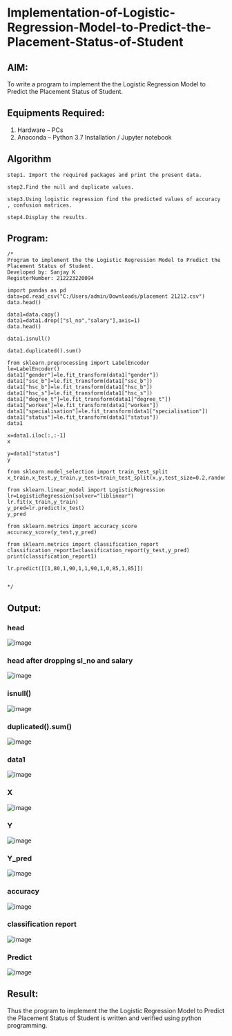 # Implementation-of-Logistic-Regression-Model-to-Predict-the-Placement-Status-of-Student

## AIM:
To write a program to implement the the Logistic Regression Model to Predict the Placement Status of Student.

## Equipments Required:
1. Hardware – PCs
2. Anaconda – Python 3.7 Installation / Jupyter notebook

## Algorithm
```
step1. Import the required packages and print the present data.

step2.Find the null and duplicate values.

step3.Using logistic regression find the predicted values of accuracy , confusion matrices.

step4.Display the results.
```

## Program:
```
/*
Program to implement the the Logistic Regression Model to Predict the Placement Status of Student.
Developed by: Sanjay K
RegisterNumber: 212223220094
```
```
import pandas as pd
data=pd.read_csv("C:/Users/admin/Downloads/placement 21212.csv")
data.head()
```
```
data1=data.copy()
data1=data1.drop(["sl_no","salary"],axis=1)
data.head()
```
```
data1.isnull()
```
```
data1.duplicated().sum()
```
```
from sklearn.preprocessing import LabelEncoder
le=LabelEncoder()
data1["gender"]=le.fit_transform(data1["gender"])
data1["ssc_b"]=le.fit_transform(data1["ssc_b"])
data1["hsc_b"]=le.fit_transform(data1["hsc_b"])
data1["hsc_s"]=le.fit_transform(data1["hsc_s"])
data1["degree_t"]=le.fit_transform(data1["degree_t"])
data1["workex"]=le.fit_transform(data1["workex"])
data1["specialisation"]=le.fit_transform(data1["specialisation"])
data1["status"]=le.fit_transform(data1["status"])
data1
```
```
x=data1.iloc[:,:-1]
x
```
```
y=data1["status"]
y
```
```
from sklearn.model_selection import train_test_split
x_train,x_test,y_train,y_test=train_test_split(x,y,test_size=0.2,random_state=0)
```
```
from sklearn.linear_model import LogisticRegression
lr=LogisticRegression(solver="liblinear")
lr.fit(x_train,y_train)
y_pred=lr.predict(x_test)
y_pred
```
```
from sklearn.metrics import accuracy_score
accuracy_score(y_test,y_pred)
```
```
from sklearn.metrics import classification_report
classification_report1=classification_report(y_test,y_pred)
print(classification_report1)
```
```
lr.predict([[1,80,1,90,1,1,90,1,0,85,1,85]])
```
```

*/
```


## Output:
### head
![image](https://github.com/SanjayBalaji0/Implementation-of-Logistic-Regression-Model-to-Predict-the-Placement-Status-of-Student/assets/145533553/a1ddf9ac-987f-413e-9e1d-b1f4eb701291)
### head after dropping sl_no and salary
![image](https://github.com/SanjayBalaji0/Implementation-of-Logistic-Regression-Model-to-Predict-the-Placement-Status-of-Student/assets/145533553/4cbe1341-7068-4673-b57b-7fd5a49dd0ab)
### isnull()
![image](https://github.com/SanjayBalaji0/Implementation-of-Logistic-Regression-Model-to-Predict-the-Placement-Status-of-Student/assets/145533553/ad3d675c-b756-4625-a35c-b688cd8385e0)
### duplicated().sum()
![image](https://github.com/SanjayBalaji0/Implementation-of-Logistic-Regression-Model-to-Predict-the-Placement-Status-of-Student/assets/145533553/05f7731b-1526-4a5f-89ae-e289ed729e49)
### data1
![image](https://github.com/SanjayBalaji0/Implementation-of-Logistic-Regression-Model-to-Predict-the-Placement-Status-of-Student/assets/145533553/135e89f6-649f-4960-8096-3b1c498b5e3d)
### X
![image](https://github.com/SanjayBalaji0/Implementation-of-Logistic-Regression-Model-to-Predict-the-Placement-Status-of-Student/assets/145533553/503a0d02-9a5c-4414-97e5-f4d7ab095144)
### Y
![image](https://github.com/SanjayBalaji0/Implementation-of-Logistic-Regression-Model-to-Predict-the-Placement-Status-of-Student/assets/145533553/eac0513a-7d91-4215-85e2-04e9678f38b6)
### Y_pred
![image](https://github.com/SanjayBalaji0/Implementation-of-Logistic-Regression-Model-to-Predict-the-Placement-Status-of-Student/assets/145533553/f04cc7ea-233a-4a2a-9e01-8be72732b26c)
### accuracy
![image](https://github.com/SanjayBalaji0/Implementation-of-Logistic-Regression-Model-to-Predict-the-Placement-Status-of-Student/assets/145533553/03b4af28-c99a-42eb-927c-376aaebf3866)
### classification report
![image](https://github.com/SanjayBalaji0/Implementation-of-Logistic-Regression-Model-to-Predict-the-Placement-Status-of-Student/assets/145533553/14fc1bad-f245-4531-971d-282c049711d1)
### Predict
![image](https://github.com/SanjayBalaji0/Implementation-of-Logistic-Regression-Model-to-Predict-the-Placement-Status-of-Student/assets/145533553/4b0e911d-9017-488e-88bc-903791e5a413)



## Result:
Thus the program to implement the the Logistic Regression Model to Predict the Placement Status of Student is written and verified using python programming.
